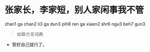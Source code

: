 # 张家长，李家短，别人家闲事我不管
zhan1 ga chan2 li3 ga dun3 pih8 ren ga xiaen2 shr6 ngu3 beh7 gun3
> 如皋方言词典
- 管好自己就行了。

